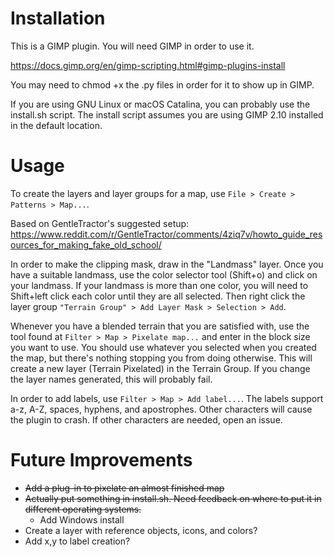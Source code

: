 # Installation

This is a GIMP plugin. You will need GIMP in order to use it.

https://docs.gimp.org/en/gimp-scripting.html#gimp-plugins-install

You may need to chmod +x the .py files in order for it to show up in GIMP.

If you are using GNU Linux or macOS Catalina, you can probably use the install.sh script. The install script assumes you are using GIMP 2.10 installed in the default location.

# Usage

To create the layers and layer groups for a map, use `File > Create > Patterns > Map...`.

Based on GentleTractor's suggested setup:
https://www.reddit.com/r/GentleTractor/comments/4ziq7v/howto_guide_resources_for_making_fake_old_school/

In order to make the clipping mask, draw in the "Landmass" layer. Once you have a suitable landmass, use the color selector tool (Shift+o) and click on your landmass. If your landmass is more than one color, you will need to Shift+left click each color until they are all selected. Then right click the layer group `"Terrain Group" > Add Layer Mask > Selection > Add`.

Whenever you have a blended terrain that you are satisfied with, use the tool found at `Filter > Map > Pixelate map...` and enter in the block size you want to use. You should use whatever you selected when you created the map, but there's nothing stopping you from doing otherwise. This will create a new layer (Terrain Pixelated) in the Terrain Group. If you change the layer names generated, this will probably fail.

In order to add labels, use `Filter > Map > Add label...`. The labels support a-z, A-Z, spaces, hyphens, and apostrophes. Other characters will cause the plugin to crash. If other characters are needed, open an issue.

# Future Improvements

* <strike>Add a plug-in to pixelate an almost finished map</strike>
* <strike>Actually put something in install.sh. Need feedback on where to put it in different operating systems.</strike>
	* Add Windows install
* Create a layer with reference objects, icons, and colors?
* Add x,y to label creation?
